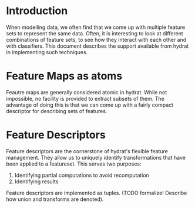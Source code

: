 # Introduction #

When modelling data, we often find that we come up with multiple feature sets to represent the same data. Often, it is interesting to look at different combinations of feature sets, to see how they interact with each other and with classifiers. This document describes the support available from hydrat in implementing such techniques.

# Feature Maps as atoms #
Feautre maps are generally considered atomic in hydrat. While not impossible, no facility is provided to extract subsets of them. The advantage of doing this is that we can come up with a fairly compact descriptor for describing sets of features.

# Feature Descriptors #
Feature descriptors are the cornerstone of hydrat's flexible feature management. They allow us to uniquely identify transformations that have been applied to a featureset. This serves two purposes:
  1. Identifying partial computations to avoid recomputation
  1. Identifying results

Feature descriptors are implemented as tuples. (TODO formalize! Describe how union and transforms are denoted).